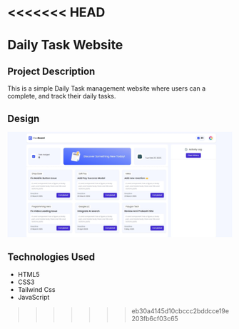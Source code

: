 <<<<<<< HEAD
=======
# Daily Task Website

## Project Description
This is a simple Daily Task management website where users can a complete, and track their daily tasks.

## Design 
![Daily Task Website ](preview.jpeg)
## Technologies Used
- HTML5
- CSS3
- Tailwind Css
- JavaScript
>>>>>>> eb30a4145d10cbccc2bddcce19e203fb6cf03c65
